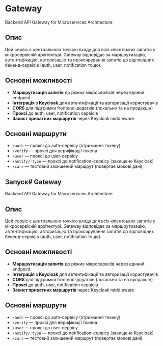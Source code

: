 # Gateway

Backend API Gateway for Microservices Architecture

## Опис

Цей сервіс є центральною точкою входу для всіх клієнтських запитів у мікросервісній архітектурі. Gateway відповідає за маршрутизацію, автентифікацію, авторизацію та проксирування запитів до відповідних бекенд-сервісів (auth, user, notification тощо).

## Основні можливості

- **Маршрутизація запитів** до різних мікросервісів через єдиний endpoint
- **Інтеграція з Keycloak** для автентифікації та авторизації користувачів
- **CORS** для підтримки frontend-додатків (локально та на продакшн)
- **Проксі** до auth, user, notification сервісів
- **Захист приватних маршрутів** через Keycloak middleware

## Основні маршрути

- `/auth` — проксі до auth-сервісу (отримання токену)
- `/verify` — проксі для верифікації токена
- `/user` — проксі до user-сервісу
- `/notify/:type` — проксі до notification-сервісу (захищено Keycloak)
- `/cars` — тестовий захищений маршрут (повертає мокові дані)

## Запуск# Gateway

Backend API Gateway for Microservices Architecture

## Опис

Цей сервіс є центральною точкою входу для всіх клієнтських запитів у мікросервісній архітектурі. Gateway відповідає за маршрутизацію, автентифікацію, авторизацію та проксирування запитів до відповідних бекенд-сервісів (auth, user, notification тощо).

## Основні можливості

- **Маршрутизація запитів** до різних мікросервісів через єдиний endpoint
- **Інтеграція з Keycloak** для автентифікації та авторизації користувачів
- **CORS** для підтримки frontend-додатків (локально та на продакшн)
- **Проксі** до auth, user, notification сервісів
- **Захист приватних маршрутів** через Keycloak middleware

## Основні маршрути

- `/auth` — проксі до auth-сервісу (отримання токену)
- `/verify` — проксі для верифікації токена
- `/user` — проксі до user-сервісу
- `/notify/:type` — проксі до notification-сервісу (захищено Keycloak)
- `/cars` — тестовий захищений маршрут (повертає мокові дані)
